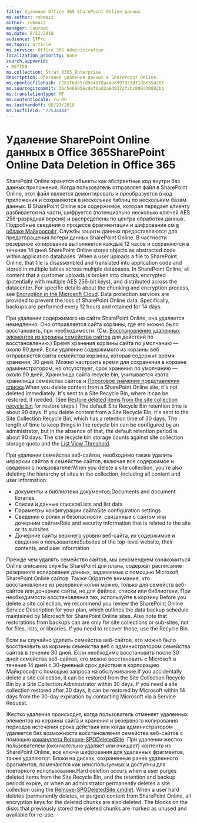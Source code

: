 ```yaml
---
title: Удаление Office 365 SharePoint Online данных
ms.author: robmazz
author: robmazz
manager: laurawi
ms.date: 8/21/2018
audience: ITPro
ms.topic: article
ms.service: Office 365 Administration
localization_priority: None
search.appverid:
- MET150
ms.collection: Strat_O365_Enterprise
description: Описание удаления данных в SharePoint Online.
ms.openlocfilehash: c281f6de9cd9e4978ac4a6997333d71d8835420f
ms.sourcegitcommit: 36c5466056cdef6ad2a8d9372f2bc009a30892bb
ms.translationtype: MT
ms.contentlocale: ru-RU
ms.lasthandoff: 08/27/2018
ms.locfileid: "22534444"
---
```

# <a name="sharepoint-online-data-deletion-in-office-365"></a><span data-ttu-id="49939-103">Удаление SharePoint Online данных в Office 365</span><span class="sxs-lookup"><span data-stu-id="49939-103">SharePoint Online Data Deletion in Office 365</span></span>

<span data-ttu-id="49939-p101">SharePoint Online хранятся объекты как абстрактные код внутри баз данных приложения. Когда пользователь отправляет файл в SharePoint Online, этот файл является демонтировать и преобразуется в код приложения и сохраняются в нескольких таблиц по нескольким базам данных. В SharePoint Online все содержимое, которая передает клиенту разбивается на части, шифруется (потенциально несколько ключей AES 256-разрядная версия) и распределены по центра обработки данных. Подробные сведения о процессе фрагментации и шифрования см [в облаке Майкрософт](office-365-encryption-in-the-microsoft-cloud-overview.md). Службы защиты данных предоставляются для предотвращения потери данных SharePoint Online. В частности резервное копирование выполняется каждые 12 часов и сохраняются в течение 14 дней.</span><span class="sxs-lookup"><span data-stu-id="49939-p101">SharePoint Online stores objects as abstracted code within application databases. When a user uploads a file to SharePoint Online, that file is disassembled and translated into application code and stored in multiple tables across multiple databases. In SharePoint Online, all content that a customer uploads is broken into chunks, encrypted (potentially with multiple AES 256-bit keys), and distributed across the datacenter. For specific details about the chunking and encryption process, see [Encryption in the Microsoft Cloud](office-365-encryption-in-the-microsoft-cloud-overview.md). Data protection services are provided to prevent the loss of SharePoint Online data. Specifically, backups are performed every 12 hours and retained for 14 days.</span></span>

<span data-ttu-id="49939-p102">При удалении содержимого на сайте SharePoint Online, она удаляется немедленно. Оно отправляется сайта корзины, где его можно было восстановить, при необходимости. (См. [Восстановление удаленных элементов из корзины семейства сайтов](https://support.office.com/article/Restore-deleted-items-from-the-site-collection-recycle-bin-5fa924ee-16d7-487b-9a0a-021b9062d14b) для действий по восстановлению.) Время хранения корзины сайта по умолчанию — около 90 дней. Если удаление содержимого из корзины веб отправляется сайта семейства корзины, которая содержит время хранения, 30 дней. Можно настроить время для сохранения в корзине администратором, но отсутствует, срок хранения по умолчанию — около 90 дней. Хранилища сайта recycle bin, учитывается квота хранилища семейства сайтов и [Пороговое значение представления списка](https://support.office.com/article/List-View-Threshold-b8588dae-9387-48c2-9248-c24122f07c59).</span><span class="sxs-lookup"><span data-stu-id="49939-p102">When you delete content from a SharePoint Online site, it's not deleted immediately. It's sent to a Site Recycle Bin, where it can be restored, if needed. (See [Restore deleted items from the site collection recycle bin](https://support.office.com/article/Restore-deleted-items-from-the-site-collection-recycle-bin-5fa924ee-16d7-487b-9a0a-021b9062d14b) for restore steps.) The default Site Recycle Bin retention time is about 90 days. If you delete content from a Site Recycle Bin, it's sent to the Site Collection Recycle Bin, which has a retention time of 30 days. The length of time to keep things in the recycle bin can be configured by an administrator, but in the absence of that, the default retention period is about 90 days. The site recycle bin storage counts against site collection storage quota and the [List View Threshold](https://support.office.com/article/List-View-Threshold-b8588dae-9387-48c2-9248-c24122f07c59).</span></span>

<span data-ttu-id="49939-116">При удалении семейства веб-сайтов, необходимо также удалить иерархии сайтов в семействе сайтов, включая все содержимое и сведения о пользователе:</span><span class="sxs-lookup"><span data-stu-id="49939-116">When you delete a site collection, you're also deleting the hierarchy of sites in the collection, including all content and user information:</span></span>
- <span data-ttu-id="49939-117">документы и библиотеки документов;</span><span class="sxs-lookup"><span data-stu-id="49939-117">Documents and document libraries</span></span>
- <span data-ttu-id="49939-118">Списки и данные списков</span><span class="sxs-lookup"><span data-stu-id="49939-118">Lists and list data</span></span>
- <span data-ttu-id="49939-119">Параметры конфигурации сайта</span><span class="sxs-lookup"><span data-stu-id="49939-119">Site configuration settings</span></span>
- <span data-ttu-id="49939-120">Сведения о ролях и безопасности, связанные с сайтом или дочерним сайтам</span><span class="sxs-lookup"><span data-stu-id="49939-120">Role and security information that is related to the site or its subsites</span></span>
- <span data-ttu-id="49939-121">Дочерние сайты верхнего уровня веб-сайта, их содержимое и сведения о пользователе</span><span class="sxs-lookup"><span data-stu-id="49939-121">Subsites of the top-level website, their contents, and user information</span></span>

<span data-ttu-id="49939-p103">Прежде чем удалять семейство сайтов, мы рекомендуем ознакомиться Online описание службы SharePoint для плана, содержат расписание резервного копирования данных, задаваемые с помощью Microsoft SharePoint Online сайтов. Также Обратите внимание, что восстановление из резервной копии можно, только для семейств веб-сайтов или дочерние сайты, не для файлов, списки или библиотеки. При необходимости восстановления тех, используйте в корзину.</span><span class="sxs-lookup"><span data-stu-id="49939-p103">Before you delete a site collection, we recommend you review the SharePoint Online Service Description for your plan, which outlines the data backup schedule maintained by Microsoft for SharePoint Online sites. Also note that restorations from backups can are only for site collections or sub-sites, not for files, lists, or libraries. If you need to recover those, use the Recycle Bin.</span></span>

<span data-ttu-id="49939-p104">Если вы случайно удалить семейства веб-сайтов, его можно было восстановить из корзины семейства веб с администратором семейства сайтов в течение 30 дней. Если необходимо восстановить после 30 дней семейства веб-сайтов, его можно восстановить с Microsoft в течение 14 дней с 30-дневный срок действия в корпорацию Майкрософт с помощью запроса на обслуживание.</span><span class="sxs-lookup"><span data-stu-id="49939-p104">If you accidentally delete a site collection, it can be restored from the Site Collection Recycle Bin by a Site Collection Administrator within 30 days. If you need a site collection restored after 30 days, it can be restored by Microsoft within 14 days from the 30-day expiration by contacting Microsoft via a Service Request.</span></span>

<span data-ttu-id="49939-p105">Жестко удаления происходит, когда пользователь отменяет удаленных элементов из корзины сайта и хранения и резервного копирования периодов истечения срока действия или когда администратором удаляется без возможности восстановления семейства веб-сайтов с помощью [командлета Remove-SPODeletedSite](https://docs.microsoft.com/powershell/module/sharepoint-online/Remove-SPODeletedSite?view=sharepoint-ps). При удалении жестко пользователем (окончательно удаляет или очищает) контента из SharePoint Online, все ключи шифрования для удаленных фрагментов, также удаляются. Блоки на дисках, сохраненные ранее удаленного фрагментов, помечаются как неиспользуемых и доступны для повторного использования.</span><span class="sxs-lookup"><span data-stu-id="49939-p105">Hard deletion occurs when a user purges deleted items from the Site Recycle Bin, and the retention and backup periods expire, or when an administrator permanently deletes a site collection using the [Remove-SPODeletedSite cmdlet](https://docs.microsoft.com/powershell/module/sharepoint-online/Remove-SPODeletedSite?view=sharepoint-ps). When a user hard deletes (permanently deletes, or purges) content from SharePoint Online, all encryption keys for the deleted chunks are also deleted. The blocks on the disks that previously stored the deleted chunks are marked as unused and available for re-use.</span></span>
